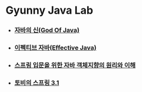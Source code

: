 # Gyunny Java Lab 

- ### [자바의 신(God Of Java)](https://github.com/wjdrbs96/Gyunny-Java-Lab/tree/master/Java_God)
- ### [이펙티브 자바(Effective Java)](https://github.com/wjdrbs96/Gyunny-Java-Lab/tree/master/Effective_Java)
- ### [스프링 입문을 위한 자바 객체지향의 원리와 이해](https://github.com/wjdrbs96/Gyunny-Java-Lab/tree/master/OOP_Basic)
- ### [토비의 스프링 3.1]()